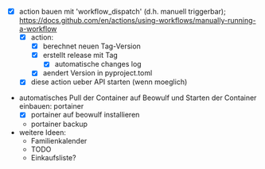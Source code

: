 - [x] action bauen mit 'workflow_dispatch' (d.h. manuell triggerbar); https://docs.github.com/en/actions/using-workflows/manually-running-a-workflow
  - [x] action:
    - [x] berechnet neuen Tag-Version
    - [x] erstellt release mit Tag
      - [x] automatische changes log
    - [x] aendert Version in pyproject.toml
  - [x] diese action ueber API starten (wenn moeglich) 
- automatisches Pull der Container auf Beowulf und Starten der Container einbauen: portainer
  - [x] portainer auf beowulf installieren
  - portainer backup
- weitere Ideen:
  - Familienkalender
  - TODO
  - Einkaufsliste?